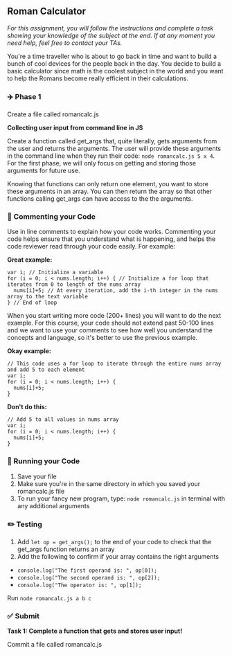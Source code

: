 ## Roman Calculator

*For this assignment, you will follow the instructions and complete a task showing your knowledge of the subject at the end. If at any moment you need help, feel free to contact your TAs.*

You're a time traveller who is about to go back in time and want to build a bunch of cool devices for the people back in the day. You decide to build a basic calculator since math is the coolest subject in the world and you want to help the Romans become really efficient in their calculations.

### :airplane: Phase 1

Create a file called romancalc.js

**Collecting user input from command line in JS**

Create a function called get_args that, quite literally, gets arguments from the user and returns the arguments. The user will provide these arguments in the command line when they run their code: ``` node romancalc.js 5 x 4 ```. For the first phase, we will only focus on getting and storing those arguments for future use.

Knowing that functions can only return one element, you want to store these arguments in an array. You can then return the array so that other functions calling get_args can have access to the the arguments.

### :pencil: Commenting your Code

Use in line comments to explain how your code works. Commenting your code helps ensure that you understand what is happening, and helps the code reviewer read through your code easily. For example:

**Great example:**

```
var i; // Initialize a variable
for (i = 0; i < nums.length; i++) { // Initialize a for loop that iterates from 0 to length of the nums array
  nums[i]+5; // At every iteration, add the i-th integer in the nums array to the text variable
} // End of loop

```

When you start writing more code (200+ lines) you will want to do the next example. For this course, your code should not extend past 50-100 lines and we want to use your comments to see how well you understand the concepts and language, so it's better to use the previous example.

**Okay example:**

```
// This code uses a for loop to iterate through the entire nums array and add 5 to each element
var i;
for (i = 0; i < nums.length; i++) {
  nums[i]+5;
}

```

**Don't do this:**

```
// Add 5 to all values in nums array
var i;
for (i = 0; i < nums.length; i++) {
  nums[i]+5;
}

```

### :red_car: Running your Code

1. Save your file
2. Make sure you're in the same directory in which you saved your romancalc.js file
3. To run your fancy new program, type: `node romancalc.js` in terminal with any additional arguments

### :pencil2: Testing

1. Add ```let op = get_args();``` to the end of your code to check that the get_args function returns an array
2. Add the following to confirm if your array contains the right arguments
- ```console.log("The first operand is: ", op[0]);```
- ```console.log("The second operand is: ", op[2]);```
- ```console.log("The operator is: ", op[1]);```

Run ```node romancalc.js a b c```

### ✅ Submit

**Task 1: Complete a function that gets and stores user input!**

Commit a file called romancalc.js
